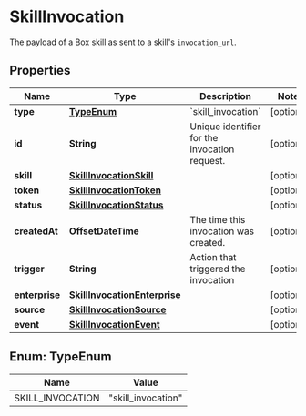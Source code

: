 

# SkillInvocation

The payload of a Box skill as sent to a skill's `invocation_url`.

## Properties

| Name | Type | Description | Notes |
|------------ | ------------- | ------------- | -------------|
|**type** | [**TypeEnum**](#TypeEnum) | &#x60;skill_invocation&#x60; |  [optional] |
|**id** | **String** | Unique identifier for the invocation request. |  [optional] |
|**skill** | [**SkillInvocationSkill**](SkillInvocationSkill.md) |  |  [optional] |
|**token** | [**SkillInvocationToken**](SkillInvocationToken.md) |  |  [optional] |
|**status** | [**SkillInvocationStatus**](SkillInvocationStatus.md) |  |  [optional] |
|**createdAt** | **OffsetDateTime** | The time this invocation was created. |  [optional] |
|**trigger** | **String** | Action that triggered the invocation |  [optional] |
|**enterprise** | [**SkillInvocationEnterprise**](SkillInvocationEnterprise.md) |  |  [optional] |
|**source** | [**SkillInvocationSource**](SkillInvocationSource.md) |  |  [optional] |
|**event** | [**SkillInvocationEvent**](SkillInvocationEvent.md) |  |  [optional] |



## Enum: TypeEnum

| Name | Value |
|---- | -----|
| SKILL_INVOCATION | &quot;skill_invocation&quot; |



